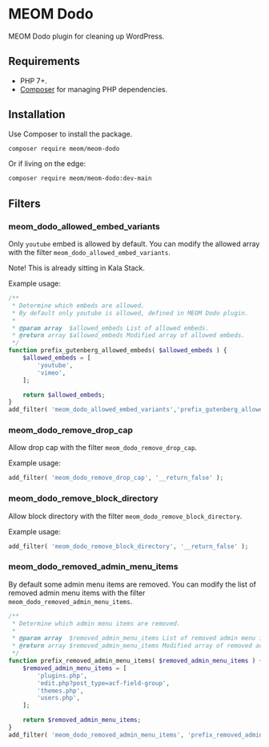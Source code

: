# MEOM Dodo

MEOM Dodo plugin for cleaning up WordPress.

## Requirements

* PHP 7+.
* [Composer](https://getcomposer.org/) for managing PHP dependencies.

## Installation

Use Composer to install the package.

```bash
composer require meom/meom-dodo
```

Or if living on the edge:

```bash
composer require meom/meom-dodo:dev-main
```

## Filters

### meom_dodo_allowed_embed_variants

Only `youtube` embed is allowed by default. You can modify the allowed array with the filter `meom_dodo_allowed_embed_variants`.

Note! This is already sitting in Kala Stack. 

Example usage:

```php
/**
 * Determine which embeds are allowed.
 * By default only youtube is allowed, defined in MEOM Dodo plugin.
 *
 * @param array  $allowed_embeds List of allowed embeds.
 * @return array $allowed_embeds Modified array of allowed embeds.
 */
function prefix_gutenberg_allowed_embeds( $allowed_embeds ) {
    $allowed_embeds = [
        'youtube',
        'vimeo',
    ];

    return $allowed_embeds;
}
add_filter( 'meom_dodo_allowed_embed_variants','prefix_gutenberg_allowed_embeds' );
```

### meom_dodo_remove_drop_cap

Allow drop cap with the filter `meom_dodo_remove_drop_cap`.

Example usage:

```php
add_filter( 'meom_dodo_remove_drop_cap', '__return_false' );
```

### meom_dodo_remove_block_directory

Allow block directory with the filter `meom_dodo_remove_block_directory`.

Example usage:

```php
add_filter( 'meom_dodo_remove_block_directory', '__return_false' );
```

### meom_dodo_removed_admin_menu_items

By default some admin menu items are removed. You can modify the list of removed admin menu items with the filter `meom_dodo_removed_admin_menu_items`.

```php
/**
 * Determine which admin menu items are removed.
 *
 * @param array  $removed_admin_menu_items List of removed admin menu items.
 * @return array $removed_admin_menu_items Modified array of removed admin menu items.
 */
function prefix_removed_admin_menu_items( $removed_admin_menu_items ) {
    $removed_admin_menu_items = [
        'plugins.php',
        'edit.php?post_type=acf-field-group',
        'themes.php',
        'users.php',
    ];

    return $removed_admin_menu_items;
}
add_filter( 'meom_dodo_removed_admin_menu_items', 'prefix_removed_admin_menu_items' );
```
